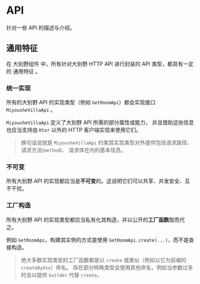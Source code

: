 # API

针对一些 API 的描述与介绍。

## 通用特征

在
<tooltip term="大别野组件">大别野组件</tooltip>
中，所有针对大别野 HTTP API 进行封装的 API 类型，都具有一定的 
<control>通用特征</control> 
。


### 统一实现

所有的大别野 API 的实现类型（例如 `GetRoomApi`）都会实现接口 `MiyousheVillaApi` 。

`MiyousheVillaApi` 定义了大别野 API 所需的部分属性或能力，
并且借助这些信息也应当支持由 `Ktor` 以外的 HTTP 客户端实现来使用它们。

> 换句话说就是 `MiyousheVillaApi` 约束其实现类型对外提供包括请求路径、请求方法(`method`)、
> 请求体在内的基本信息。

### 不可变

所有大别野 API 的实现都应当是**不可变**的。这说明它们可以共享、并发安全、互不干扰。

### 工厂构造

所有大别野 API 的实现类型都应当私有化其构造，并以公开的**工厂函数**取而代之。

例如 `GetRoomApi`，构建其实例的方式是使用 `GetRoomApi.create(...)`，而不是直接构造。

> 绝大多数实现类型的工厂函数都是以 `create` 或类似（例如以它为前缀的 `createByXxx`）命名。
> 存在部分特殊类型会使用其他命名，例如当参数过多时会以提供 `builder` 代替 `create`。